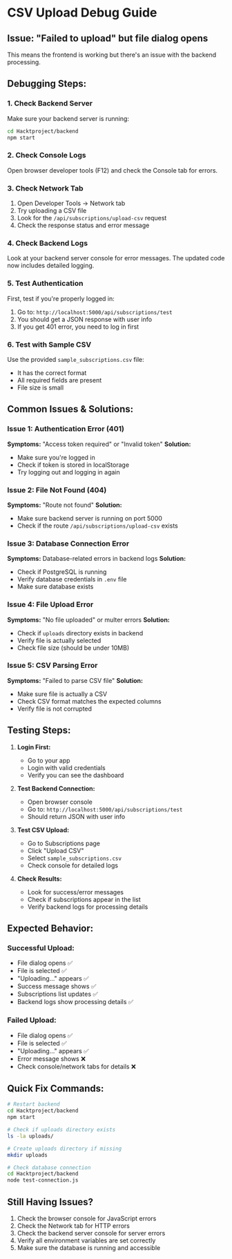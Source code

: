 # CSV Upload Debug Guide

## Issue: "Failed to upload" but file dialog opens

This means the frontend is working but there's an issue with the backend processing.

## Debugging Steps:

### 1. Check Backend Server
Make sure your backend server is running:
```bash
cd Hacktproject/backend
npm start
```

### 2. Check Console Logs
Open browser developer tools (F12) and check the Console tab for errors.

### 3. Check Network Tab
1. Open Developer Tools → Network tab
2. Try uploading a CSV file
3. Look for the `/api/subscriptions/upload-csv` request
4. Check the response status and error message

### 4. Check Backend Logs
Look at your backend server console for error messages. The updated code now includes detailed logging.

### 5. Test Authentication
First, test if you're properly logged in:
1. Go to: `http://localhost:5000/api/subscriptions/test`
2. You should get a JSON response with user info
3. If you get 401 error, you need to log in first

### 6. Test with Sample CSV
Use the provided `sample_subscriptions.csv` file:
- It has the correct format
- All required fields are present
- File size is small

## Common Issues & Solutions:

### Issue 1: Authentication Error (401)
**Symptoms:** "Access token required" or "Invalid token"
**Solution:** 
- Make sure you're logged in
- Check if token is stored in localStorage
- Try logging out and logging in again

### Issue 2: File Not Found (404)
**Symptoms:** "Route not found"
**Solution:**
- Make sure backend server is running on port 5000
- Check if the route `/api/subscriptions/upload-csv` exists

### Issue 3: Database Connection Error
**Symptoms:** Database-related errors in backend logs
**Solution:**
- Check if PostgreSQL is running
- Verify database credentials in `.env` file
- Make sure database exists

### Issue 4: File Upload Error
**Symptoms:** "No file uploaded" or multer errors
**Solution:**
- Check if `uploads` directory exists in backend
- Verify file is actually selected
- Check file size (should be under 10MB)

### Issue 5: CSV Parsing Error
**Symptoms:** "Failed to parse CSV file"
**Solution:**
- Make sure file is actually a CSV
- Check CSV format matches the expected columns
- Verify file is not corrupted

## Testing Steps:

1. **Login First:**
   - Go to your app
   - Login with valid credentials
   - Verify you can see the dashboard

2. **Test Backend Connection:**
   - Open browser console
   - Go to: `http://localhost:5000/api/subscriptions/test`
   - Should return JSON with user info

3. **Test CSV Upload:**
   - Go to Subscriptions page
   - Click "Upload CSV"
   - Select `sample_subscriptions.csv`
   - Check console for detailed logs

4. **Check Results:**
   - Look for success/error messages
   - Check if subscriptions appear in the list
   - Verify backend logs for processing details

## Expected Behavior:

### Successful Upload:
- File dialog opens ✅
- File is selected ✅
- "Uploading..." appears ✅
- Success message shows ✅
- Subscriptions list updates ✅
- Backend logs show processing details ✅

### Failed Upload:
- File dialog opens ✅
- File is selected ✅
- "Uploading..." appears ✅
- Error message shows ❌
- Check console/network tabs for details ❌

## Quick Fix Commands:

```bash
# Restart backend
cd Hacktproject/backend
npm start

# Check if uploads directory exists
ls -la uploads/

# Create uploads directory if missing
mkdir uploads

# Check database connection
cd Hacktproject/backend
node test-connection.js
```

## Still Having Issues?

1. Check the browser console for JavaScript errors
2. Check the Network tab for HTTP errors
3. Check the backend server console for server errors
4. Verify all environment variables are set correctly
5. Make sure the database is running and accessible
